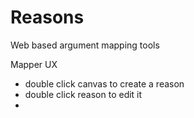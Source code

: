 # Reasons

Web based argument mapping tools


Mapper UX

  - double click canvas to create a reason
  - double click reason to edit it
  - 

